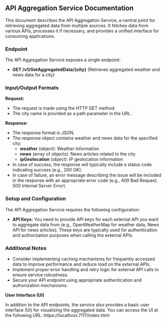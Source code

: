 ## API Aggregation Service Documentation

This document describes the API Aggregation Service, a central point for retrieving aggregated data from multiple sources. It fetches data from various APIs, processes it if necessary, and provides a unified interface for consuming applications.

### Endpoint

The API Aggregation Service exposes a single endpoint:

* **GET /v1/GetAggregatedData/{city}** (Retrieves aggregated weather and news data for a city)

### Input/Output Formats

**Request:**

* The request is made using the HTTP GET method.
* The city name is provided as a path parameter in the URL.

**Response:**

* The response format is JSON.
* The response object contains weather and news data for the specified city:
    * **weather** (object): Weather information
    * **news** (array of objects): News articles related to the city
    * **ipGeolocation** (object): IP geolocation information 
* In case of success, the response will typically include a status code indicating success (e.g., 200 OK).
* In case of failure, an error message describing the issue will be included in the response with an appropriate error code (e.g., 400 Bad Request, 500 Internal Server Error).

### Setup and Configuration

The API Aggregation Service requires the following configuration:

* **API Keys:** You need to provide API keys for each external API you want to aggregate data from (e.g., OpenWeatherMap for weather data, News API for news articles). These keys are typically used for authentication and authorization purposes when calling the external APIs.

### Additional Notes

* Consider implementing caching mechanisms for frequently accessed data to improve performance and reduce load on the external APIs.
* Implement proper error handling and retry logic for external API calls to ensure service robustness.
* Secure your API endpoint using appropriate authentication and authorization mechanisms.

**User Interface (UI)**

In addition to the API endpoints, the service also provides a basic user interface (UI) for visualizing the aggregated data. You can access the UI at the following URL: https://localhost:7117/index.html
